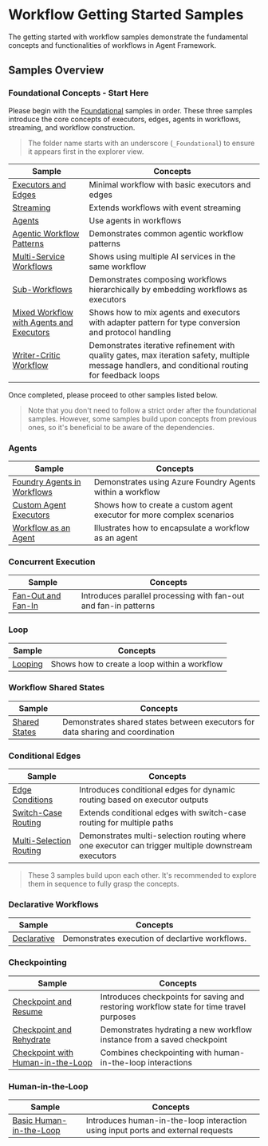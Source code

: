 # Workflow Getting Started Samples

The getting started with workflow samples demonstrate the fundamental concepts and functionalities of workflows in Agent Framework.

## Samples Overview

### Foundational Concepts - Start Here

Please begin with the [Foundational](./_Foundational) samples in order. These three samples introduce the core concepts of executors, edges, agents in workflows, streaming, and workflow construction.

> The folder name starts with an underscore (`_Foundational`) to ensure it appears first in the explorer view.

| Sample | Concepts |
|--------|----------|
| [Executors and Edges](./_Foundational/01_ExecutorsAndEdges) | Minimal workflow with basic executors and edges |
| [Streaming](./_Foundational/02_Streaming) | Extends workflows with event streaming |
| [Agents](./_Foundational/03_AgentsInWorkflows) | Use agents in workflows |
| [Agentic Workflow Patterns](./_Foundational/04_AgentWorkflowPatterns) | Demonstrates common agentic workflow patterns |
| [Multi-Service Workflows](./_Foundational/05_MultiModelService) | Shows using multiple AI services in the same workflow |
| [Sub-Workflows](./_Foundational/06_SubWorkflows) | Demonstrates composing workflows hierarchically by embedding workflows as executors |
| [Mixed Workflow with Agents and Executors](./_Foundational/07_MixedWorkflowAgentsAndExecutors) | Shows how to mix agents and executors with adapter pattern for type conversion and protocol handling |
| [Writer-Critic Workflow](./_Foundational/08_WriterCriticWorkflow) | Demonstrates iterative refinement with quality gates, max iteration safety, multiple message handlers, and conditional routing for feedback loops |

Once completed, please proceed to other samples listed below.

> Note that you don't need to follow a strict order after the foundational samples. However, some samples build upon concepts from previous ones, so it's beneficial to be aware of the dependencies.

### Agents

| Sample | Concepts |
|--------|----------|
| [Foundry Agents in Workflows](./Agents/FoundryAgent) | Demonstrates using Azure Foundry Agents within a workflow |
| [Custom Agent Executors](./Agents/CustomAgentExecutors) | Shows how to create a custom agent executor for more complex scenarios |
| [Workflow as an Agent](./Agents/WorkflowAsAnAgent) | Illustrates how to encapsulate a workflow as an agent |

### Concurrent Execution

| Sample | Concepts |
|--------|----------|
| [Fan-Out and Fan-In](./Concurrent) | Introduces parallel processing with fan-out and fan-in patterns |

### Loop

| Sample | Concepts |
|--------|----------|
| [Looping](./Loop) | Shows how to create a loop within a workflow |

### Workflow Shared States

| Sample | Concepts |
|--------|----------|
| [Shared States](./SharedStates) | Demonstrates shared states between executors for data sharing and coordination |

### Conditional Edges

| Sample | Concepts |
|--------|----------|
| [Edge Conditions](./ConditionalEdges/01_EdgeCondition) | Introduces conditional edges for dynamic routing based on executor outputs |
| [Switch-Case Routing](./ConditionalEdges/02_SwitchCase) | Extends conditional edges with switch-case routing for multiple paths |
| [Multi-Selection Routing](./ConditionalEdges/03_MultiSelection) | Demonstrates multi-selection routing where one executor can trigger multiple downstream executors |

> These 3 samples build upon each other. It's recommended to explore them in sequence to fully grasp the concepts.

### Declarative Workflows

| Sample | Concepts |
|--------|----------|
| [Declarative](./Declarative) | Demonstrates execution of declartive workflows. |

### Checkpointing

| Sample | Concepts |
|--------|----------|
| [Checkpoint and Resume](./Checkpoint/CheckpointAndResume) | Introduces checkpoints for saving and restoring workflow state for time travel purposes |
| [Checkpoint and Rehydrate](./Checkpoint/CheckpointAndRehydrate) | Demonstrates hydrating a new workflow instance from a saved checkpoint |
| [Checkpoint with Human-in-the-Loop](./Checkpoint/CheckpointWithHumanInTheLoop) | Combines checkpointing with human-in-the-loop interactions |

### Human-in-the-Loop

| Sample | Concepts |
|--------|----------|
| [Basic Human-in-the-Loop](./HumanInTheLoop/HumanInTheLoopBasic) | Introduces human-in-the-loop interaction using input ports and external requests |
